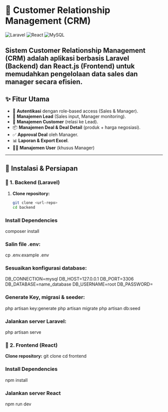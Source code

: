 # 🌟 Customer Relationship Management (CRM)

![Laravel](https://img.shields.io/badge/Laravel-10.x-red?style=for-the-badge&logo=laravel)
![React](https://img.shields.io/badge/React-18.x-61DAFB?style=for-the-badge&logo=react)
![MySQL](https://img.shields.io/badge/MySQL-8.x-4479A1?style=for-the-badge&logo=mysql)

Sistem **Customer Relationship Management (CRM)** adalah aplikasi berbasis **Laravel (Backend)** dan **React.js (Frontend)** untuk memudahkan pengelolaan data **sales** dan **manager** secara efisien.  
---

## ✨ Fitur Utama
- 🔑 **Autentikasi** dengan role-based access (Sales & Manager).
- 👤 **Manajemen Lead** (Sales input, Manager monitoring).
- 🧾 **Manajemen Customer** (relasi ke Lead).
- 📦 **Manajemen Deal & Deal Detail** (produk + harga negosiasi).
- ✅ **Approval Deal** oleh Manager.
- 📊 **Laporan & Export Excel**.
- 👨‍💼 **Manajemen User** (khusus Manager)
---

## 🚀 Instalasi & Persiapan

### 🔹 1. Backend (Laravel)

1. **Clone repository:**
   ```bash
   git clone <url-repo>
   cd backend

### Install Dependencies

composer install

### Salin file .env:

cp .env.example .env


### Sesuaikan konfigurasi database:

DB_CONNECTION=mysql
DB_HOST=127.0.0.1
DB_PORT=3306
DB_DATABASE=name_database
DB_USERNAME=root
DB_PASSWORD=

### Generate Key, migrasi & seeder:

php artisan key:generate
php artisan migrate
php artisan db:seed


### Jalankan server Laravel:

php artisan serve


### 🔹 2. Frontend (React)
**Clone repository:**
   git clone <url-repo>
   cd frontend

### Install Dependencies

npm install

### Jalankan server React

npm run dev
   